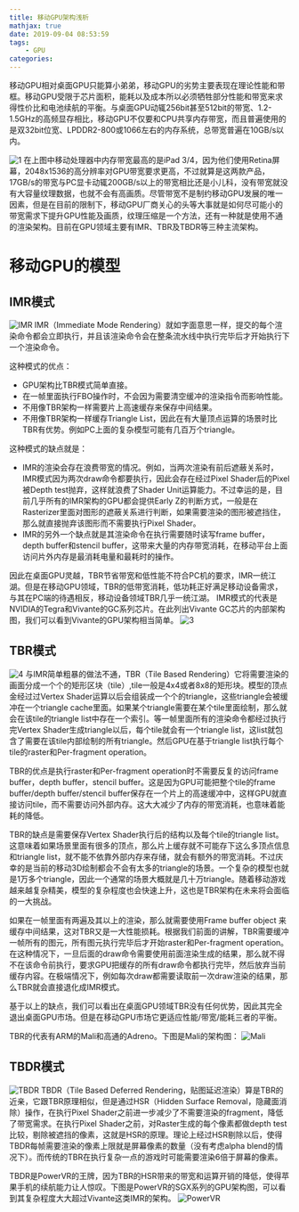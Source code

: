 ```yaml
---
title: 移动GPU架构浅析
mathjax: true
date: 2019-09-04 08:53:59
tags:
    - GPU
categories:
---
```

移动GPU相对桌面GPU只能算小弟弟，移动GPU的劣势主要表现在理论性能和带框。移动GPU受限于芯片面积，能耗以及成本所以必须牺牲部分性能和带宽来求得性价比和电池续航的平衡。与桌面GPU动辄256bit甚至512bit的带宽、1.2-1.5GHz的高频显存相比，移动GPU不仅要和CPU共享内存带宽，而且普遍使用的是双32bit位宽、LPDDR2-800或1066左右的内存系统，总带宽普遍在10GB/s以内。

![1](/images/GPU/Mobile-GPU-Architecture/1.png)
在上图中移动处理器中内存带宽最高的是iPad 3/4，因为他们使用Retina屏幕，2048x1536的高分辨率对GPU带宽要求更高，不过就算是这两款产品，17GB/s的带宽与PC显卡动辄200GB/s以上的带宽相比还是小儿科，没有带宽就没有大容量纹理数据，也就不会有高画质。尽管带宽不是制约移动GPU发展的唯一因素，但是在目前的限制下，移动GPU厂商关心的头等大事就是如何尽可能小的带宽需求下提升GPU性能及画质，纹理压缩是一个方法，还有一种就是使用不通的渲染架构。目前在GPU领域主要有IMR、TBR及TBDR等三种主流架构。
# 移动GPU的模型
## IMR模式
![IMR](/images/GPU/Mobile-GPU-Architecture/2.png)
IMR（Immediate Mode Rendering）就如字面意思一样，提交的每个渲染命令都会立即执行，并且该渲染命令会在整条流水线中执行完毕后才开始执行下一个渲染命令。

这种模式的优点：
- GPU架构比TBR模式简单直接。
- 在一帧里面执行FBO操作时，不会因为需要清空缓冲的渲染指令而影响性能。
- 不用像TBR架构一样需要片上高速缓存来保存中间结果。
- 不用像TBR架构一样缓存Triangle List，因此在有大量顶点运算的场景时比TBR有优势。例如PC上面的复杂模型可能有几百万个triangle。

这种模式的缺点就是：
- IMR的渲染会存在浪费带宽的情况。例如，当两次渲染有前后遮蔽关系时，IMR模式因为两次draw命令都要执行，因此会存在经过Pixel Shader后的Pixel被Depth test抛弃，这样就浪费了Shader Unit运算能力。不过幸运的是，目前几乎所有的IMR架构的GPU都会提供Early Z的判断方式，一般是在Rasterizer里面对图形的遮蔽关系进行判断，如果需要渲染的图形被遮挡住，那么就直接抛弃该图形而不需要执行Pixel Shader。
- IMR的另外一个缺点就是其渲染命令在执行需要随时读写frame buffer，depth buffer和stencil buffer，这带来大量的内存带宽消耗，在移动平台上面访问片外内存是最消耗电量和最耗时的操作。

因此在桌面GPU灵越，TBR节省带宽和低性能不符合PC机的要求，IMR一统江湖。但是在移动GPU领域，TBR的低带宽消耗，低功耗正好满足移动设备需求，与其在PC端的待遇相反，移动设备领域TBR几乎一统江湖。
IMR模式的代表是NVIDIA的Tegra和Vivante的GC系列芯片。在此列出Vivante GC芯片的内部架构图，我们可以看到Vivante的GPU架构相当简单。
![3](/images/GPU/Mobile-GPU-Architecture/3.png)
## TBR模式
![4](/images/GPU/Mobile-GPU-Architecture/4.png)
与IMR简单粗暴的做法不通，TBR（Tile Based Rendering）它将需要渲染的画面分成一个个的矩形区块（tile）,tile一般是4x4或者8x8的矩形块。模型的顶点金经过过Vertex Shader运算以后会组装成一个个的triangle，这些triangle会被缓冲在一个triangle cache里面。如果某个triangle需要在某个tile里面绘制，那么就会在该tile的triangle list中存在一个索引。等一帧里面所有的渲染命令都经过执行完Vertex Shader生成triangle以后，每个tile就会有一个triangle list，这list就包含了需要在该tile内部绘制的所有triangle。然后GPU在基于triangle list执行每个tile的raster和Per-fragment operation。

TBR的优点是执行raster和Per-fragment operation时不需要反复的访问frame buffer，depth buffer，stencil buffer。这是因为GPU可能把整个tile的frame buffer/depth buffer/stencil buffer保存在一个片上的高速缓冲中，这样GPU就直接访问tile，而不需要访问外部内存。这大大减少了内存的带宽消耗，也意味着能耗的降低。

TBR的缺点是需要保存Vertex Shader执行后的结构以及每个tile的triangle list。这意味着如果场景里面有很多的顶点，那么片上缓存就不可能存下这么多顶点信息和triangle list，就不能不依靠外部内存来存储，就会有额外的带宽消耗。不过庆幸的是当前的移动3D绘制都会不会有太多的triangle的场景。一个复杂的模型也就是1万多个triangle，因此一个通常的场景大概就是几十万triangle。随着移动游戏越来越复杂精美，模型的复杂程度也会快速上升，这也是TBR架构在未来将会面临的一大挑战。

如果在一帧里面有两遍及其以上的渲染，那么就需要使用Frame buffer object 来缓存中间结果，这对TBR又是一大性能损耗。根据我们前面的讲解，TBR需要缓冲一帧所有的图元，所有图元执行完毕后才开始raster和Per-fragment operation。在这种情况下，一旦后面的draw命令需要使用前面渲染生成的结果，那么就不得不在该命令前执行，要求GPU把缓存的所有draw命令都执行完毕，然后放弃当前缓存内容。在极端情况下，例如每次draw都需要读取前一次draw渲染的结果，那么TBR就会直接退化成IMR模式。
  
基于以上的缺点，我们可以看出在桌面GPU领域TBR没有任何优势，因此其完全退出桌面GPU市场。但是在移动GPU市场它更适应性能/带宽/能耗三者的平衡。

TBR的代表有ARM的Mali和高通的Adreno。下图是Mali的架构图：
![Mali](/images/GPU/Mobile-GPU-Architecture/5.png)
## TBDR模式
![TBDR](/images/GPU/Mobile-GPU-Architecture/6.png)
TBDR（Tile Based Deferred Rendering，贴图延迟渲染）算是TBR的近亲，它跟TBR原理相似，但是通过HSR（Hidden Surface Removal，隐藏面消除）操作，在执行Pixel Shader之前进一步减少了不需要渲染的fragment，降低了带宽需求。在执行Pixel Shader之前，对Raster生成的每个像素都做depth test比较，剔除被遮挡的像素，这就是HSR的原理。理论上经过HSR剔除以后，使得TBDR每帧需要渲染的像素上限就是屏幕像素的数量（没有考虑alpha blend的情况下）。而传统的TBR在执行复杂一点的游戏时可能需要渲染6倍于屏幕的像素。

TBDR是PowerVR的王牌，因为TBR的HSR带来的带宽和运算开销的降低，使得苹果手机的续航能力让人惊叹。下图是PowerVR的SGX系列的GPU架构图，可以看到其复杂程度大大超过Vivante这类IMR的架构。
![PowerVR](/images/GPU/Mobile-GPU-Architecture/7.png)